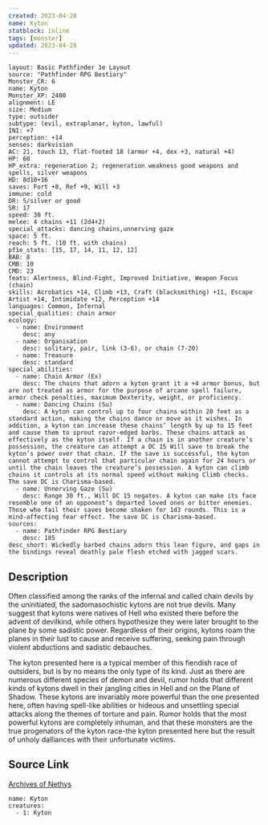 ```yaml
---
created: 2023-04-28
name: Kyton
statblock: inline
tags: [monster]
updated: 2023-04-28
---
```

```statblock
layout: Basic Pathfinder 1e Layout
source: "Pathfinder RPG Bestiary"
Monster_CR: 6
name: Kyton
Monster_XP: 2400
alignment: LE
size: Medium
type: outsider
subtype: (evil, extraplanar, kyton, lawful)
INI: +7
perception: +14
senses: darkvision
AC: 21, touch 13, flat-footed 18 (armor +4, dex +3, natural +4)
HP: 60
HP_extra: regeneration 2; regeneration weakness good weapons and spells, silver weapons
HD: 8d10+16
saves: Fort +8, Ref +9, Will +3
immune: cold
DR: 5/silver or good
SR: 17
speed: 30 ft.
melee: 4 chains +11 (2d4+2)
special_attacks: dancing chains,unnerving gaze
space: 5 ft.
reach: 5 ft. (10 ft. with chains)
pf1e_stats: [15, 17, 14, 11, 12, 12]
BAB: 8
CMB: 10
CMD: 23
feats: Alertness, Blind-Fight, Improved Initiative, Weapon Focus (chain)
skills: Acrobatics +14, Climb +13, Craft (blacksmithing) +11, Escape Artist +14, Intimidate +12, Perception +14
languages: Common, Infernal
special_qualities: chain armor
ecology:
  - name: Environment
    desc: any
  - name: Organisation
    desc: solitary, pair, link (3-6), or chain (7-20)
  - name: Treasure
    desc: standard
special_abilities:
  - name: Chain Armor (Ex)
    desc: The chains that adorn a kyton grant it a +4 armor bonus, but are not treated as armor for the purpose of arcane spell failure, armor check penalties, maximum Dexterity, weight, or proficiency.
  - name: Dancing Chains (Su)
    desc: A kyton can control up to four chains within 20 feet as a standard action, making the chains dance or move as it wishes. In addition, a kyton can increase these chains’ length by up to 15 feet and cause them to sprout razor-edged barbs. These chains attack as effectively as the kyton itself. If a chain is in another creature’s possession, the creature can attempt a DC 15 Will save to break the kyton’s power over that chain. If the save is successful, the kyton cannot attempt to control that particular chain again for 24 hours or until the chain leaves the creature’s possession. A kyton can climb chains it controls at its normal speed without making Climb checks. The save DC is Charisma-based.
  - name: Unnerving Gaze (Su)
    desc: Range 30 ft., Will DC 15 negates. A kyton can make its face resemble one of an opponent’s departed loved ones or bitter enemies. Those who fail their saves become shaken for 1d3 rounds. This is a mind-affecting fear effect. The save DC is Charisma-based.
sources:
  - name: Pathfinder RPG Bestiary
    desc: 185
desc_short: Wickedly barbed chains adorn this lean figure, and gaps in the bindings reveal deathly pale flesh etched with jagged scars.
```
## Description
Often classified among the ranks of the infernal and called chain devils by the uninitiated, the sadomasochistic kytons are not true devils. Many suggest that kytons were natives of Hell who existed there before the advent of devilkind, while others hypothesize they were later brought to the plane by some sadistic power. Regardless of their origins, kytons roam the planes in their lust to cause and receive suffering, seeking pain through violent abductions and sadistic debauches.

The kyton presented here is a typical member of this fiendish race of outsiders, but is by no means the only type of its kind. Just as there are numerous different species of demon and devil, rumor holds that different kinds of kytons dwell in their jangling cities in Hell and on the Plane of Shadow. These kytons are invariably more powerful than the one presented here, often having spell-like abilities or hideous and unsettling special attacks along the themes of torture and pain. Rumor holds that the most powerful kytons are completely inhuman, and that these monsters are the true progenators of the kyton race-the kyton presented here but the result of unholy dalliances with their unfortunate victims.
## Source Link
[Archives of Nethys](https://aonprd.com/MonsterDisplay.aspx?ItemName=Kyton)
```encounter-table
name: Kyton
creatures:
  - 1: Kyton
```
